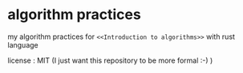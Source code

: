 algorithm practices
================

my algorithm practices for `<<Introduction to algorithms>>` with rust language

license : MIT (I just want this repository to be more formal :-) )
